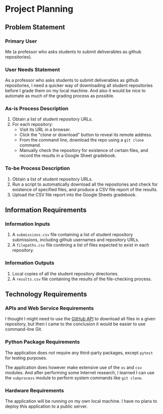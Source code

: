# Project Planning

## Problem Statement

### Primary User

Me (a professor who asks students to submit deliverables as github repositories).

### User Needs Statement 

As a professor who asks students to submit deliverables as github repositories, 
I need a quicker way of downloading all student repositories before I grade them on my local machine.
And also it would be nice to automate as much of the grading process as possible.

### As-is Process Description

  1. Obtain a list of student repository URLs.
  2. For each repository:
     + Visit its URL in a browser.
     + Click the "clone or download" button to reveal its remote address.
     + From the command line, download the repo using a `git clone` command.
     + Manually check the repository for existence of certain files, and record the results in a Google Sheet gradebook.

### To-be Process Description

  1. Obtain a list of student repository URLs.
  2. Run a script to automatically download all the repositories and check for existence of specified files, and produce a CSV file report of the results.
  3. Upload the CSV file report into the Google Sheets gradebook.


## Information Requirements

### Information Inputs

  1. A `submissions.csv` file containing a list of student repository submissions, including github usernames and repository URLs.
  2. A `filepaths.csv` file contining a list of files expected to exist in each repository.
  
### Information Outputs

  1. Local copies of all the student repository directories.
  2. A `results.csv` file containing the results of the file-checking process.

## Technology Requirements

### APIs and Web Service Requirements

I thought I might need to use the [GitHub API](https://developer.github.com/v3/) to download all files in a given repository, 
but then I came to the conclusion it would be easier to use command-line Git.

### Python Package Requirements

The application does not require any third-party packages, except `pytest` for testing purposes.

The application does however make extensive use of the `os` and `csv` modules. 
And after performing some Internet research, 
I learned I can use the `subprocess` module to perform system commands like `git clone`.

### Hardware Requirements

The application will be running on my own local machine. I have no plans to deploy this application to a public server.
